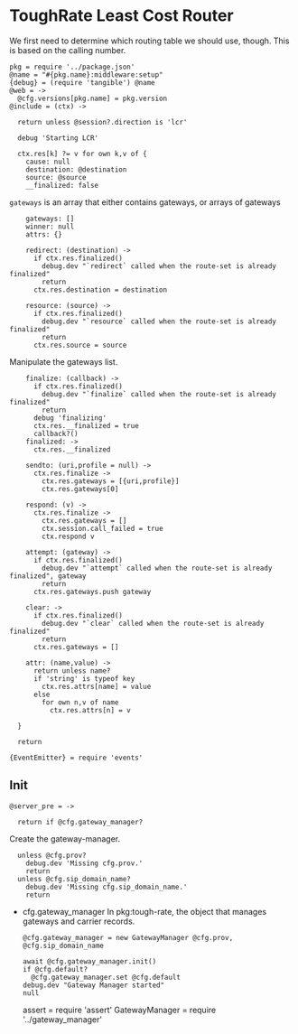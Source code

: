 ToughRate Least Cost Router
===========================

We first need to determine which routing table we should use, though.
This is based on the calling number.

    pkg = require '../package.json'
    @name = "#{pkg.name}:middleware:setup"
    {debug} = (require 'tangible') @name
    @web = ->
      @cfg.versions[pkg.name] = pkg.version
    @include = (ctx) ->

      return unless @session?.direction is 'lcr'

      debug 'Starting LCR'

      ctx.res[k] ?= v for own k,v of {
        cause: null
        destination: @destination
        source: @source
        __finalized: false

`gateways` is an array that either contains gateways, or arrays of gateways

        gateways: []
        winner: null
        attrs: {}

        redirect: (destination) ->
          if ctx.res.finalized()
            debug.dev "`redirect` called when the route-set is already finalized"
            return
          ctx.res.destination = destination

        resource: (source) ->
          if ctx.res.finalized()
            debug.dev "`resource` called when the route-set is already finalized"
            return
          ctx.res.source = source

Manipulate the gateways list.

        finalize: (callback) ->
          if ctx.res.finalized()
            debug.dev "`finalize` called when the route-set is already finalized"
            return
          debug 'finalizing'
          ctx.res.__finalized = true
          callback?()
        finalized: ->
          ctx.res.__finalized

        sendto: (uri,profile = null) ->
          ctx.res.finalize ->
            ctx.res.gateways = [{uri,profile}]
            ctx.res.gateways[0]

        respond: (v) ->
          ctx.res.finalize ->
            ctx.res.gateways = []
            ctx.session.call_failed = true
            ctx.respond v

        attempt: (gateway) ->
          if ctx.res.finalized()
            debug.dev "`attempt` called when the route-set is already finalized", gateway
            return
          ctx.res.gateways.push gateway

        clear: ->
          if ctx.res.finalized()
            debug.dev "`clear` called when the route-set is already finalized"
            return
          ctx.res.gateways = []

        attr: (name,value) ->
          return unless name?
          if 'string' is typeof key
            ctx.res.attrs[name] = value
          else
            for own n,v of name
              ctx.res.attrs[n] = v

      }

      return

    {EventEmitter} = require 'events'

Init
----

    @server_pre = ->

      return if @cfg.gateway_manager?

Create the gateway-manager.

      unless @cfg.prov?
        debug.dev 'Missing cfg.prov.'
        return
      unless @cfg.sip_domain_name?
        debug.dev 'Missing cfg.sip_domain_name.'
        return

* cfg.gateway_manager In pkg:tough-rate, the object that manages gateways and carrier records.

      @cfg.gateway_manager = new GatewayManager @cfg.prov, @cfg.sip_domain_name

      await @cfg.gateway_manager.init()
      if @cfg.default?
        @cfg.gateway_manager.set @cfg.default
      debug.dev "Gateway Manager started"
      null

    assert = require 'assert'
    GatewayManager = require '../gateway_manager'
